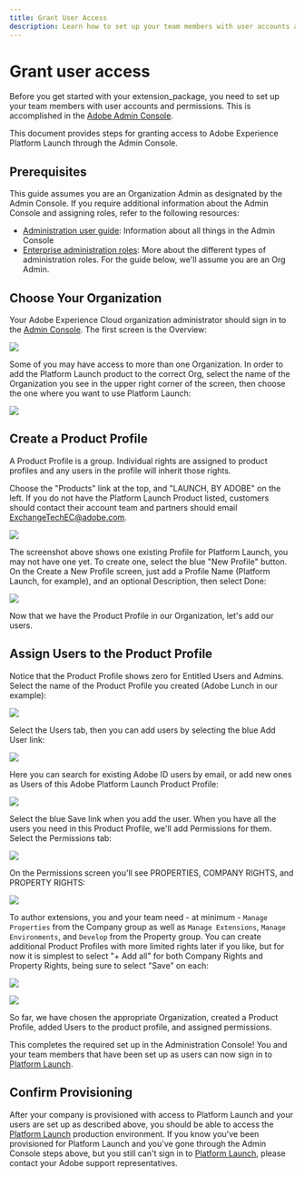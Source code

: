 ```yaml
---
title: Grant User Access
description: Learn how to set up your team members with user accounts and permissions for Adobe Experience Platform Launch.
---
```


# Grant user access

Before you get started with your extension_package, you need to set up your team members with user accounts and permissions.  This is accomplished in the [Adobe Admin Console](https://adminconsole.adobe.com/).

This document provides steps for granting access to Adobe Experience Platform Launch through the Admin Console.

## Prerequisites

This guide assumes you are an Organization Admin as designated by the Admin Console. If you require additional information about the Admin Console and assigning roles, refer to the following resources:

* [Administration user guide](https://helpx.adobe.com/enterprise/administering/user-guide.html?topic=/enterprise/administering/morehelp/introduction.ug.js): Information about all things in the Admin Console
* [Enterprise administration roles](https://helpx.adobe.com/au/enterprise/using/admin-roles.html): More about the different types of administration roles. For the guide below, we'll assume you are an Org Admin.

## Choose Your Organization

Your Adobe Experience Cloud organization administrator should sign in to the [Admin Console](https://adminconsole.adobe.com/). The first screen is the Overview:

![](../images/getting-started/admin-console-overview.jpg)

Some of you may have access to more than one Organization. In order to add the Platform Launch product to the correct Org, select the name of the Organization you see in the upper right corner of the screen, then choose the one where you want to use Platform Launch:

![](../images/getting-started/admin-console-choose-org.jpg)

## Create a Product Profile

A Product Profile is a group.  Individual rights are assigned to product profiles and any users in the profile will inherit those rights.

Choose the "Products" link at the top, and "LAUNCH, BY ADOBE" on the left. If you do not have the Platform Launch Product listed, customers should contact their account team and partners should email <ExchangeTechEC@adobe.com>.

![](../images/getting-started/admin-console-products-launch.jpg)

The screenshot above shows one existing Profile for Platform Launch, you may not have one yet. To create one, select the blue "New Profile" button. On the Create a New Profile screen, just add a Profile Name (Platform Launch, for example), and an optional Description, then select Done:

![](../images/getting-started/admin-console-create-a-new-profile.jpg)

Now that we have the Product Profile in our Organization, let's add our users.

## Assign Users to the Product Profile

Notice that the Product Profile shows zero for Entitled Users and Admins. Select the name of the Product Profile you created (Adobe Lunch in our example):

![](../images/getting-started/admin-console-profiles-add-user.jpg)

Select the Users tab, then you can add users by selecting the blue Add User link:

![](../images/getting-started/admin-console-add-launch-user.jpg)

Here you can search for existing Adobe ID users by email, or add new ones as Users of this Adobe Platform Launch Product Profile:

![](../images/getting-started/admin-console-add-user.jpg)

Select the blue Save link when you add the user. When you have all the users you need in this Product Profile, we'll add Permissions for them. Select the Permissions tab:

![](../images/getting-started/admin-console-profile-permissions.jpg)

On the Permissions screen you'll see PROPERTIES, COMPANY RIGHTS, and PROPERTY RIGHTS:

![](../images/getting-started/admin_console_rights.png)

To author extensions, you and your team need - at minimum - `Manage Properties` from the Company group as well as `Manage Extensions`, `Manage Environments`, and `Develop` from the Property group. You can create additional Product Profiles with more limited rights later if you like, but for now it is simplest to select "+ Add all" for both Company Rights and Property Rights, being sure to select "Save" on each:

![](../images/getting-started/admin_console_add_all_company_rights.png)

![](../images/getting-started/admin_console_add_all_property_rights.png)

So far, we have chosen the appropriate Organization, created a Product Profile, added Users to the product profile, and assigned permissions.

This completes the required set up in the Administration Console! You and your team members that have been set up as users can now sign in to [Platform Launch](https://launch.adobe.com/).

## Confirm Provisioning

After your company is provisioned with access to Platform Launch and your users are set up as described above, you should be able to access the [Platform Launch](https://launch.adobe.com/) production environment. If you know you've been provisioned for Platform Launch and you've gone through the Admin Console steps above, but you still can't sign in to [Platform Launch](https://launch.adobe.com/), please contact your Adobe support representatives.